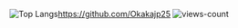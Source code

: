 ![Top Langs](https://github-readme-stats.vercel.app/api/top-langs/?username=Okakajp25&layout=compact)https://github.com/Okakajp25
![views-count](https://komarev.com/ghpvc/?username=Okakajp25&style=for-the-badge)